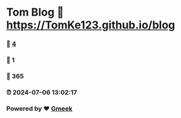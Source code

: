 # Tom Blog :link: https://TomKe123.github.io/blog 
### :page_facing_up: [4](https://TomKe123.github.io/blog/tag.html) 
### :speech_balloon: 1 
### :hibiscus: 365 
### :alarm_clock: 2024-07-06 13:02:17 
### Powered by :heart: [Gmeek](https://github.com/Meekdai/Gmeek)
